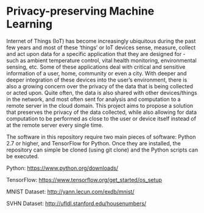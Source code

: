 # Privacy-preserving Machine Learning

Internet of Things (IoT) has become increasingly ubiquitous during the past few years and most of these ‘things’ or IoT devices sense, measure, collect and act upon data for a specific application that they are designed for - such as ambient temperature control, vital health monitoring, environmental sensing, etc. Some of these applications deal with critical and sensitive information of a user, home, community or even a city. With deeper and deeper integration of these devices into the user’s environment, there is also a growing concern over the privacy of the data that is being collected or acted upon. Quite often, the data is also shared with other devices/things in the network, and most often sent for analysis and computation to a remote server in the cloud domain. This project aims to propose a solution that preserves the privacy of the data collected, while also allowing for data computation to be performed as close to the user or device itself instead of at the remote server every single time.

The software in this repository require two main pieces of software: Python 2.7 or higher, and TensorFlow for Python. Once they are installed, the repository can simple be cloned (using git clone) and the Python scripts can be executed.

Python: https://www.python.org/downloads/

TensorFlow: https://www.tensorflow.org/get_started/os_setup

MNIST Dataset: http://yann.lecun.com/exdb/mnist/ 

SVHN Dataset: http://ufldl.stanford.edu/housenumbers/
